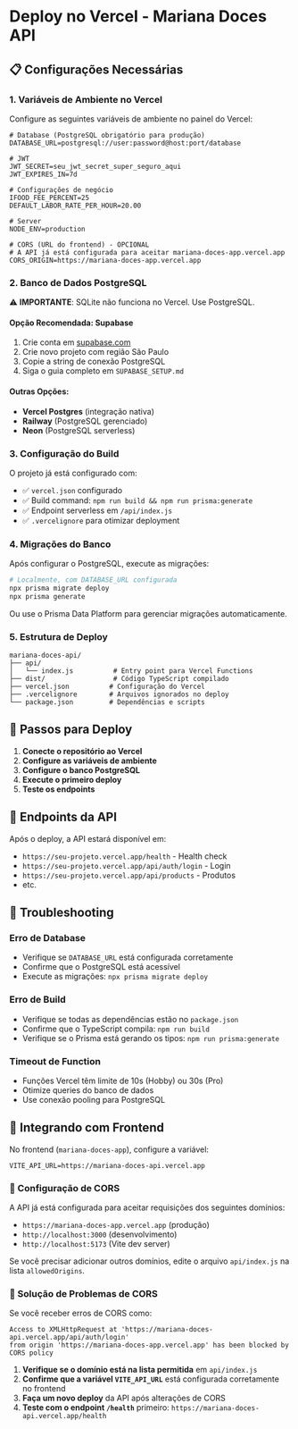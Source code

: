 # Deploy no Vercel - Mariana Doces API

## 📋 Configurações Necessárias

### 1. Variáveis de Ambiente no Vercel

Configure as seguintes variáveis de ambiente no painel do Vercel:

```env
# Database (PostgreSQL obrigatório para produção)
DATABASE_URL=postgresql://user:password@host:port/database

# JWT
JWT_SECRET=seu_jwt_secret_super_seguro_aqui
JWT_EXPIRES_IN=7d

# Configurações de negócio
IFOOD_FEE_PERCENT=25
DEFAULT_LABOR_RATE_PER_HOUR=20.00

# Server
NODE_ENV=production

# CORS (URL do frontend) - OPCIONAL
# A API já está configurada para aceitar mariana-doces-app.vercel.app
CORS_ORIGIN=https://mariana-doces-app.vercel.app
```

### 2. Banco de Dados PostgreSQL

⚠️ **IMPORTANTE**: SQLite não funciona no Vercel. Use PostgreSQL.

#### Opção Recomendada: Supabase
1. Crie conta em [supabase.com](https://supabase.com)
2. Crie novo projeto com região São Paulo
3. Copie a string de conexão PostgreSQL
4. Siga o guia completo em `SUPABASE_SETUP.md`

#### Outras Opções:
- **Vercel Postgres** (integração nativa)
- **Railway** (PostgreSQL gerenciado)
- **Neon** (PostgreSQL serverless)

### 3. Configuração do Build

O projeto já está configurado com:
- ✅ `vercel.json` configurado
- ✅ Build command: `npm run build && npm run prisma:generate`
- ✅ Endpoint serverless em `/api/index.js`
- ✅ `.vercelignore` para otimizar deployment

### 4. Migrações do Banco

Após configurar o PostgreSQL, execute as migrações:

```bash
# Localmente, com DATABASE_URL configurada
npx prisma migrate deploy
npx prisma generate
```

Ou use o Prisma Data Platform para gerenciar migrações automaticamente.

### 5. Estrutura de Deploy

```
mariana-doces-api/
├── api/
│   └── index.js          # Entry point para Vercel Functions
├── dist/                 # Código TypeScript compilado
├── vercel.json          # Configuração do Vercel
├── .vercelignore        # Arquivos ignorados no deploy
└── package.json         # Dependências e scripts
```

## 🚀 Passos para Deploy

1. **Conecte o repositório ao Vercel**
2. **Configure as variáveis de ambiente**
3. **Configure o banco PostgreSQL**
4. **Execute o primeiro deploy**
5. **Teste os endpoints**

## 🔗 Endpoints da API

Após o deploy, a API estará disponível em:
- `https://seu-projeto.vercel.app/health` - Health check
- `https://seu-projeto.vercel.app/api/auth/login` - Login
- `https://seu-projeto.vercel.app/api/products` - Produtos
- etc.

## 🐛 Troubleshooting

### Erro de Database
- Verifique se `DATABASE_URL` está configurada corretamente
- Confirme que o PostgreSQL está acessível
- Execute as migrações: `npx prisma migrate deploy`

### Erro de Build
- Verifique se todas as dependências estão no `package.json`
- Confirme que o TypeScript compila: `npm run build`
- Verifique se o Prisma está gerando os tipos: `npm run prisma:generate`

### Timeout de Function
- Funções Vercel têm limite de 10s (Hobby) ou 30s (Pro)
- Otimize queries do banco de dados
- Use conexão pooling para PostgreSQL

## 📱 Integrando com Frontend

No frontend (`mariana-doces-app`), configure a variável:

```env
VITE_API_URL=https://mariana-doces-api.vercel.app
```

### 🔧 Configuração de CORS

A API já está configurada para aceitar requisições dos seguintes domínios:
- `https://mariana-doces-app.vercel.app` (produção)
- `http://localhost:3000` (desenvolvimento)
- `http://localhost:5173` (Vite dev server)

Se você precisar adicionar outros domínios, edite o arquivo `api/index.js` na lista `allowedOrigins`.

### 🐛 Solução de Problemas de CORS

Se você receber erros de CORS como:
```
Access to XMLHttpRequest at 'https://mariana-doces-api.vercel.app/api/auth/login' 
from origin 'https://mariana-doces-app.vercel.app' has been blocked by CORS policy
```

1. **Verifique se o domínio está na lista permitida** em `api/index.js`
2. **Confirme que a variável `VITE_API_URL`** está configurada corretamente no frontend
3. **Faça um novo deploy** da API após alterações de CORS
4. **Teste com o endpoint `/health`** primeiro: `https://mariana-doces-api.vercel.app/health`
